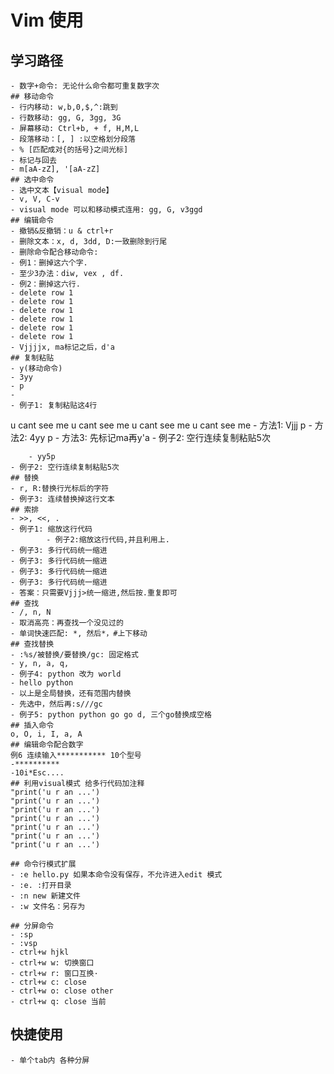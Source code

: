 # Vim 使用

## 学习路径

	- 数字+命令: 无论什么命令都可重复数字次
	## 移动命令
	- 行内移动: w,b,0,$,^:跳到
	- 行数移动: gg, G, 3gg, 3G
	- 屏幕移动: Ctrl+b, + f, H,M,L
	- 段落移动：[, ] :以空格划分段落
	- % [匹配成对{的括号}之间光标]
	- 标记与回去
	- m[aA-zZ], '[aA-zZ]
	## 选中命令 
	- 选中文本【visual mode】 
	- v, V, C-v
	- visual mode 可以和移动模式连用: gg, G, v3ggd
	## 编辑命令
	- 撤销&反撤销：u & ctrl+r
	- 删除文本：x, d, 3dd, D:一致删除到行尾
	- 删除命令配合移动命令:
	- 例1：删掉这六个字.
	- 至少3办法：diw, vex , df.
	- 例2：删掉这六行.
	- delete row 1 
	- delete row 1 
	- delete row 1 
	- delete row 1 
	- delete row 1 
	- delete row 1 
	- Vjjjjx, ma标记之后，d'a
	## 复制粘贴 
	- y(移动命令)
	- 3yy
	- p
	- 
	- 例子1: 复制粘贴这4行
u cant see me
u cant see me
u cant see me
u cant see me
	- 方法1: Vjjj p
	- 方法2: 4yy p
	- 方法3: 先标记ma再y'a
	- 例子2: 空行连续复制粘贴5次

        - yy5p
	- 例子2: 空行连续复制粘贴5次
	## 替换
	- r, R:替换行光标后的字符
	- 例子3: 连续替换掉这行文本 
	## 索排
	- >>, <<, .
	- 例子1: 缩放这行代码
			- 例子2:缩放这行代码,并且利用上.
	- 例子3: 多行代码统一缩进
	- 例子3: 多行代码统一缩进
	- 例子3: 多行代码统一缩进
	- 例子3: 多行代码统一缩进
	- 答案：只需要Vjjj>统一缩进,然后按.重复即可
	## 查找
	- /, n, N
	- 取消高亮：再查找一个没见过的
	- 单词快速匹配: *, 然后*，#上下移动
	## 查找替换
	- :%s/被替换/要替换/gc: 固定格式
	- y, n, a, q, 
	- 例子4: python 改为 world
	- hello python 
	- 以上是全局替换，还有范围内替换
	- 先选中，然后再:s///gc
	- 例子5: python python go go d, 三个go替换成空格
	## 插入命令
	o, O, i, I, a, A
	## 编辑命令配合数字
	例6 连续输入*********** 10个型号
	-********** 
	-10i*Esc....
	## 利用visual模式 给多行代码加注释
	"print('u r an ...')
	"print('u r an ...')
	"print('u r an ...')
	"print('u r an ...')
	"print('u r an ...')
	"print('u r an ...')
	"print('u r an ...')

	## 命令行模式扩展
	- :e hello.py 如果本命令没有保存，不允许进入edit 模式
	- :e. :打开目录 
	- :n new 新建文件
	- :w 文件名：另存为
	
	## 分屏命令
	- :sp
	- :vsp
	- ctrl+w hjkl
	- ctrl+w w: 切换窗口
	- ctrl+w r: 窗口互换·
	- ctrl+w c: close
	- ctrl+w o: close other
	- ctrl+w q: close 当前
	 
## 快捷使用
 	- 单个tab内 各种分屏


